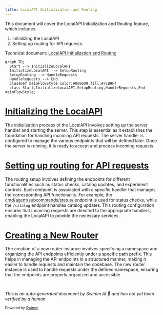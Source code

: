 ```yaml
---
title: LocalAPI Initialization and Routing
---
```

This document will cover the LocalAPI Initialization and Routing feature, which includes:

1. Initializing the LocalAPI
2. Setting up routing for API requests.

Technical document: <SwmLink doc-title="LocalAPI Initialization and Routing">[LocalAPI Initialization and Routing](/.swm/localapi-initialization-and-routing.sjumnsa8.sw.md)</SwmLink>

```mermaid
graph TD;
  Start --> InitializeLocalAPI
  InitializeLocalAPI --> SetupRouting
  SetupRouting --> HandleRequests
  HandleRequests --> End
  classDef mainFlowStyle color:#000000,fill:#7CB9F4
  class Start,InitializeLocalAPI,SetupRouting,HandleRequests,End mainFlowStyle;
```

# [Initializing the LocalAPI](https://app.swimm.io/repos/Z2l0aHViJTNBJTNBZGF0YWRvZy1hZ2VudCUzQSUzQVN3aW1tLURlbW8=/docs/sjumnsa8#initialization)

The initialization process of the LocalAPI involves setting up the server handler and starting the server. This step is essential as it establishes the foundation for handling incoming API requests. The server handler is configured to manage the various endpoints that will be defined later. Once the server is running, it is ready to accept and process incoming requests.

# [Setting up routing for API requests](https://app.swimm.io/repos/Z2l0aHViJTNBJTNBZGF0YWRvZy1hZ2VudCUzQSUzQVN3aW1tLURlbW8=/docs/sjumnsa8#routing)

The routing setup involves defining the endpoints for different functionalities such as status checks, catalog updates, and experiment controls. Each endpoint is associated with a specific handler that manages the corresponding API functionality. For example, the <SwmPath>[cmd/agent/subcommands/status/](cmd/agent/subcommands/status/)</SwmPath> endpoint is used for status checks, while the `/catalog` endpoint handles catalog updates. This routing configuration ensures that incoming requests are directed to the appropriate handlers, enabling the LocalAPI to provide the necessary services.

# [Creating a New Router](https://app.swimm.io/repos/Z2l0aHViJTNBJTNBZGF0YWRvZy1hZ2VudCUzQSUzQVN3aW1tLURlbW8=/docs/sjumnsa8#creating-a-new-router)

The creation of a new router instance involves specifying a namespace and organizing the API endpoints efficiently under a specific path prefix. This helps in managing the API endpoints in a structured manner, making it easier to handle requests and maintain the codebase. The new router instance is used to handle requests under the defined namespace, ensuring that the endpoints are properly organized and accessible.

&nbsp;

*This is an auto-generated document by Swimm AI 🌊 and has not yet been verified by a human*

<SwmMeta version="3.0.0" repo-id="Z2l0aHViJTNBJTNBZGF0YWRvZy1hZ2VudCUzQSUzQVN3aW1tLURlbW8=" repo-name="datadog-agent"><sup>Powered by [Swimm](/)</sup></SwmMeta>
